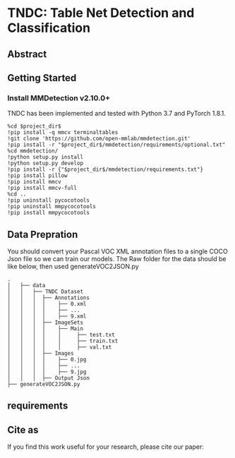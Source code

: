# TNDC: Table Net Detection and Classification
## Abstract 

## Getting Started
### Install MMDetection v2.10.0+
TNDC has been implemented and tested with Python 3.7 and PyTorch 1.8.1. 
```
%cd $project_dir$
!pip install -q mmcv terminaltables
!git clone 'https://github.com/open-mmlab/mmdetection.git'
!pip install -r "$project_dir$/mmdetection/requirements/optional.txt"
%cd mmdetection/
!python setup.py install
!python setup.py develop
!pip install -r {"$project_dir$/mmdetection/requirements.txt"}
!pip install pillow
!pip install mmcv
!pip install mmcv-full
%cd ..
!pip uninstall pycocotools
!pip uninstall mmpycocotools
!pip install mmpycocotools
```

## Data Prepration 
You should convert your Pascal VOC XML annotation files to a single COCO Json file so we can train our models.
The Raw folder for the data should be like below, then used generateVOC2JSON.py

    .
    │   ├── data
    │   │   ├── TNDC Dataset
    │   │   │  ├── Annotations
    │   │   │  │    ├── 0.xml
    │   │   │  │    ├── ...
    │   │   │  │    ├── 9.xml
    │   │   │  ├── ImageSets
    │   │   │  │    ├── Main 
    │   │   │  │    │     ├── test.txt
    │   │   │  │    │     ├── train.txt
    │   │   │  │    │     ├── val.txt
    │   │   │  ├── Images
    │   │   │  │    ├── 0.jpg
    │   │   │  │    ├── ...
    │   │   │  │    ├── 9.jpg
    │   │   │  ├── Output Json
    ├── generateVOC2JSON.py   
## requirements

## Cite as
If you find this work useful for your research, please cite our paper:
```
```
